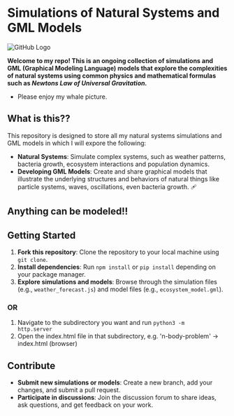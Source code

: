 **Simulations of Natural Systems and GML Models**
==============================================

![GitHub Logo](https://github.com/xWhaler/natural-systems-simulations/blob/main/public/whalecats.jpg)

**Welcome to my repo! This is an ongoing collection of simulations and GML (Graphical Modeling
Language) models that explore the complexities of natural systems using common physics and mathematical formulas such as <em>Newtons Law of Universal Gravitation.</em>**

- Please enjoy my whale picture.  

**What is this??**
--------

This repository is designed to store all my natural systems simulations and GML models in which I will expore the following: 

* **Natural Systems**: Simulate complex systems, such as weather patterns, bacteria growth, ecosystem interactions and population dynamics.
* **Developing GML Models**: Create and share graphical models that illustrate the underlying
structures and behaviors of natural things like particle systems, waves, oscillations, even bacteria growth. 🩹

## Anything can be modeled!!


**Getting Started**
-----------------

1. **Fork this repository**: Clone the repository to your local machine using `git clone`.
2. **Install dependencies**: Run `npm install` or `pip install` depending on your package
manager.
3. **Explore simulations and models**: Browse through the simulation files (e.g.,
`weather_forecast.js`) and model files (e.g., `ecosystem_model.gml`).
### OR 
1. Navigate to the subdirectory you want and run <code>python3 -m http.server</code>
2. Open the index.html file in that subdirectory, e.g. 'n-body-problem' -> index.html (browser)

**Contribute**
-------------

* **Submit new simulations or models**: Create a new branch, add your changes, and submit a pull
request.
* **Participate in discussions**: Join the discussion forum to share ideas, ask questions, and
get feedback on your work.
